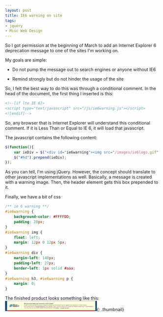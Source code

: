 ```yaml
---
layout: post
title: IE6 warning on site
tags:
- jquery
- Misc Web Design
---
```

So I got permission at the beginning of March to add an Internet Explorer 6 deprecation message to one of the sites I'm working on.

My goals are simple:

  * Do not pump the message out to search engines or anyone without IE6

  * Remind strongly but do not hinder the usage of the site

So, I felt the best way to do this was through a conditional comment.  In the head of the document, the first thing I inserted is this:

```html
<!--[if lte IE 6]>
<script type="text/javascript" src="/js/ie6warning.js"></script>
<![endif]-->    
```

So, any browser that is Internet Explorer will understand this conditional comment.  If it is Less Than or Equal to IE 6, it will load that javascript.

The javascript contains the following content:
    
```javascript
$(function(){
    var ieDiv = $("<div id="ie6warning"><img src="/images/ie6logo.gif" alt="ie"></img><div><h3>Did you know that your browser is out of date?</h3><p>To get the best possible experience using our website we recommend that you upgrade your browser to a newer version.<br></br>The current version is <a href="http://microsoft.com/ie">Internet Explorer 8</a>.  The upgrade is free.  <em>(If you're using a PC at work you should contact your IT administrator.)</em> You may also try some other popular Internet browsers like <a href="http://getfirefox.com">Firefox</a> or <a href="http://google.com/chrome">Google Chrome</a>.</div></div>");
    $("#hd").prepend(ieDiv);
});
```

As you can tell, I'm using jQuery.  However, the concept should translate to other javascript implementations as well.  Basically, a message is created with a warning image.  Then, the header element gets this box prepended to it.

Finally, we have a bit of css

```css
/** ie 6 warning **/
#ie6warning {
    background-color: #FFFFDD;
    padding: 20px;
}
#ie6warning img {
    float: left;
    margin: 12px 0 12px 5px;
}
#ie6warning div {
    margin-left: 140px;
    padding-left: 27px;
    border-left: 1px solid #aaa;
}
#ie6warning h3, #ie6warning p {
    margin: 0;
}
```

The finished product looks something like this:
[![](/uploads/2010/untitled-300x34.jpg)](/uploads/2010/untitled.jpg){: .thumbnail}
